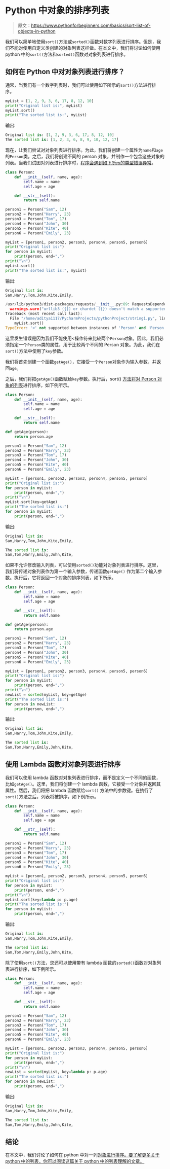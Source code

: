 # Python 中对象的排序列表

> 原文：<https://www.pythonforbeginners.com/basics/sort-list-of-objects-in-python>

我们可以简单地使用`sort()`方法或`sorted()`函数对数字列表进行排序。但是，我们不能对使用自定义类创建的对象列表这样做。在本文中，我们将讨论如何使用 python 中的`sort()`方法和`sorted()`函数对对象列表进行排序。

## 如何在 Python 中对对象列表进行排序？

通常，当我们有一个数字列表时，我们可以使用如下所示的`sort()`方法进行排序。

```py
myList = [1, 2, 9, 3, 6, 17, 8, 12, 10]
print("Original list is:", myList)
myList.sort()
print("The sorted list is:", myList)
```

输出:

```py
Original list is: [1, 2, 9, 3, 6, 17, 8, 12, 10]
The sorted list is: [1, 2, 3, 6, 8, 9, 10, 12, 17]
```

现在，让我们尝试对对象列表进行排序。为此，我们将创建一个属性为`name`和`age`的`Person`类。之后，我们将创建不同的 person 对象，并制作一个包含这些对象的列表。当我们试图对列表进行排序时，[程序会遇到如下所示的类型错误异常](https://www.pythonforbeginners.com/error-handling/exception-handling-in-python-increasing-robustness-of-your-python-program)。

```py
class Person:
    def __init__(self, name, age):
        self.name = name
        self.age = age

    def __str__(self):
        return self.name

person1 = Person("Sam", 12)
person2 = Person("Harry", 23)
person3 = Person("Tom", 17)
person4 = Person("John", 30)
person5 = Person("Kite", 40)
person6 = Person("Emily", 23)

myList = [person1, person2, person3, person4, person5, person6]
print("Original list is:")
for person in myList:
    print(person, end=",")
print("\n")
myList.sort()
print("The sorted list is:", myList)
```

输出:

```py
Original list is:
Sam,Harry,Tom,John,Kite,Emily,

/usr/lib/python3/dist-packages/requests/__init__.py:89: RequestsDependencyWarning: urllib3 (1.26.7) or chardet (3.0.4) doesn't match a supported version!
  warnings.warn("urllib3 ({}) or chardet ({}) doesn't match a supported "
Traceback (most recent call last):
  File "/home/aditya1117/PycharmProjects/pythonProject/string1.py", line 22, in <module>
    myList.sort()
TypeError: '<' not supported between instances of 'Person' and 'Person' 
```

这里发生错误是因为我们不能使用<操作符来比较两个`Person`对象。因此，我们必须指定一个`Person`类的属性，用于比较两个不同的 Person 对象。为此，我们在`sort()`方法中使用了`key`参数。

我们将首先创建一个函数`getAge()`，它接受一个`Person`对象作为输入参数，并返回`age`。

之后，我们将把`getAge()`函数赋给`key`参数。执行后，sort() [方法将对 Person 对象的列表](https://www.pythonforbeginners.com/basics/lists-methods)进行排序，如下例所示。

```py
class Person:
    def __init__(self, name, age):
        self.name = name
        self.age = age

    def __str__(self):
        return self.name

def getAge(person):
    return person.age

person1 = Person("Sam", 12)
person2 = Person("Harry", 23)
person3 = Person("Tom", 17)
person4 = Person("John", 30)
person5 = Person("Kite", 40)
person6 = Person("Emily", 23)

myList = [person1, person2, person3, person4, person5, person6]
print("Original list is:")
for person in myList:
    print(person, end=",")
print("\n")
myList.sort(key=getAge)
print("The sorted list is:")
for person in myList:
    print(person, end=",")
```

输出:

```py
Original list is:
Sam,Harry,Tom,John,Kite,Emily,

The sorted list is:
Sam,Tom,Harry,Emily,John,Kite,
```

如果不允许修改输入列表，可以使用`sorted()`功能对对象列表进行排序。这里，我们将传递对象列表作为第一个输入参数，传递函数`getAge()` 作为第二个输入参数。执行后，它将返回一个对象的排序列表，如下所示。

```py
class Person:
    def __init__(self, name, age):
        self.name = name
        self.age = age

    def __str__(self):
        return self.name

def getAge(person):
    return person.age

person1 = Person("Sam", 12)
person2 = Person("Harry", 23)
person3 = Person("Tom", 17)
person4 = Person("John", 30)
person5 = Person("Kite", 40)
person6 = Person("Emily", 23)

myList = [person1, person2, person3, person4, person5, person6]
print("Original list is:")
for person in myList:
    print(person, end=",")
print("\n")
newList = sorted(myList, key=getAge)
print("The sorted list is:")
for person in newList:
    print(person, end=",")
```

输出:

```py
Original list is:
Sam,Harry,Tom,John,Kite,Emily,

The sorted list is:
Sam,Tom,Harry,Emily,John,Kite,
```

## 使用 Lambda 函数对对象列表进行排序

我们可以使用 lambda 函数对对象列表进行排序，而不是定义一个不同的函数，比如`getAge()`。这里，我们将创建一个 lambda 函数，它接受一个对象并返回其属性。然后，我们将把 lambda 函数赋给`sort()` 方法中的参数键。在执行了`sort()`方法之后，列表将被排序，如下例所示。

```py
class Person:
    def __init__(self, name, age):
        self.name = name
        self.age = age

    def __str__(self):
        return self.name

person1 = Person("Sam", 12)
person2 = Person("Harry", 23)
person3 = Person("Tom", 17)
person4 = Person("John", 30)
person5 = Person("Kite", 40)
person6 = Person("Emily", 23)

myList = [person1, person2, person3, person4, person5, person6]
print("Original list is:")
for person in myList:
    print(person, end=",")
print("\n")
myList.sort(key=lambda p: p.age)
print("The sorted list is:")
for person in myList:
    print(person, end=",") 
```

输出:

```py
Original list is:
Sam,Harry,Tom,John,Kite,Emily,

The sorted list is:
Sam,Tom,Harry,Emily,John,Kite,
```

除了使用`sort()`方法，您还可以使用带有 lambda 函数的`sorted()`函数对对象列表进行排序，如下例所示。

```py
class Person:
    def __init__(self, name, age):
        self.name = name
        self.age = age

    def __str__(self):
        return self.name

person1 = Person("Sam", 12)
person2 = Person("Harry", 23)
person3 = Person("Tom", 17)
person4 = Person("John", 30)
person5 = Person("Kite", 40)
person6 = Person("Emily", 23)

myList = [person1, person2, person3, person4, person5, person6]
print("Original list is:")
for person in myList:
    print(person, end=",")
print("\n")
newList = sorted(myList, key=lambda p: p.age)
print("The sorted list is:")
for person in newList:
    print(person, end=",")
```

输出:

```py
Original list is:
Sam,Harry,Tom,John,Kite,Emily,

The sorted list is:
Sam,Tom,Harry,Emily,John,Kite,
```

## 结论

在本文中，我们讨论了如何在 python 中对一列[对象进行排序。要了解更多关于 python 中的列表，你可以阅读这篇关于 python 中的](https://www.pythonforbeginners.com/basics/callable-objects-in-python)[列表理解的文章。](https://www.pythonforbeginners.com/basics/list-comprehensions-in-python)